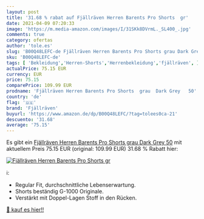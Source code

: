 ```yaml
---
layout: post
title: '31.68 % rabat auf Fjällräven Herren Barents Pro Shorts  gr'
date: 2021-04-09 07:20:33
image: 'https://m.media-amazon.com/images/I/31SKk8DVrmL._SL400_.jpg'
comments: true
category: ofertas
author: 'tole.es'
slug: 'B00Q48LEFC-de Fjällräven Herren Barents Pro Shorts grau Dark Grey 50'
sku: 'B00Q48LEFC-de'
tags: [ 'Bekleidung','Herren-Shorts','Herrenbekleidung','fjällräven', ]
actualPrice: 75.15 EUR
currency: EUR
price: 75.15
comparePrice: 109.99 EUR
prodname: 'Fjällräven Herren Barents Pro Shorts  grau  Dark Grey   50'
country: 'de'
flag: '🇩🇪'
brand: 'Fjällräven'
buyurl: 'https://www.amazon.de/dp/B00Q48LEFC/?tag=tolees0ca-21'
descuento: '31.68'
average: '75.15'
---
```


Es gibt ein [Fjällräven Herren Barents Pro Shorts  grau  Dark Grey   50](https://www.amazon.de/dp/B00Q48LEFC/?tag=tolees0ca-21) mit aktuellem Preis 75.15 EUR (original: 109.99 EUR) 31.68 % Rabatt hier:

[![Fjällräven Herren Barents Pro Shorts  gr](https://m.media-amazon.com/images/I/31SKk8DVrmL._SL400_.jpg)](https://www.amazon.de/dp/B00Q48LEFC/?tag=tolees0ca-21)

ℹ️:

- Regular Fit, durchschnittliche Lebenserwartung.
- Shorts beständig G-1000 Originale.
- Verstärkt mit Doppel-Lagen Stoff in den Rücken.

[🛒 kauf es hier!!](https://www.amazon.de/dp/B00Q48LEFC/?tag=tolees0ca-21)
